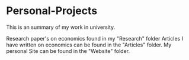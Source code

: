 # Personal-Projects
This is an summary of my work in university.

Research paper's on economics found in my "Research" folder
Articles I have written on economics can be found in the "Articles" folder.
My personal Site can be found in the "Website" folder.
